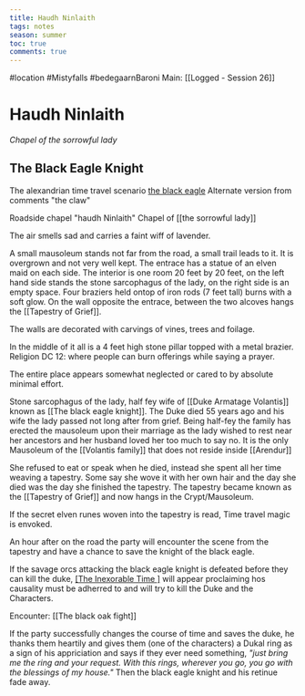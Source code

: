 ---title: Haudh Ninlaithtags: notesseason: summertoc: truecomments: true---
#location #Mistyfalls #bedegaarnBaroni 
Main: [[Logged - Session 26]]
# Haudh Ninlaith
*Chapel of the sorrowful lady*

## The Black Eagle Knight
The alexandrian time travel scenario [the black eagle](https://thealexandrian.net/wordpress/38782/roleplaying-games/the-black-eagle)
Alternate version from comments "the claw"

Roadside chapel "haudh Ninlaith" Chapel of [[the sorrowful lady]]

The air smells sad and carries a faint wiff of lavender.

A small mausoleum stands not far from the road, a small trail leads to it. It is overgrown and not very well kept. The entrace has a statue of an elven maid on each side. The interior is one room 20 feet by 20 feet, on the left hand side stands the stone sarcophagus of the lady, on the right side is an empty space. Four braziers held ontop of iron rods (7 feet tall) burns with a soft glow. On the wall opposite the entrace, between the two alcoves hangs the [[Tapestry of Grief]].  

The walls are decorated with carvings of vines, trees and foilage. 

In the middle of it all is a 4 feet high stone pillar topped with a metal brazier. 
Religion DC 12: where people can burn offerings while saying a prayer. 

The entire place appears somewhat neglected or cared to by absolute minimal effort.

Stone sarcophagus of the lady, half fey wife of [[Duke Armatage Volantis]] known as [[The black eagle knight]]. The Duke died 55 years ago and his wife the lady passed not long after from grief. Being half-fey the family has erected the mausoleum upon their marriage as the lady wished to rest near her ancestors and her husband loved her too much to say no. It is the only Mausoleum of the [[Volantis family]] that does not reside inside [[Arendur]]

She refused to eat or speak when he died, instead she spent all her time weaving a tapestry. Some say she wove it with her own hair and the day she died was the day she finished the tapestry. The tapestry became known as the [[Tapestry of Grief]] and now hangs in the Crypt/Mausoleum.

If the secret elven runes woven into the tapestry is read, Time travel magic is envoked.

An hour after on the road the party will encounter the scene from the tapestry and have a chance to save the knight of the black eagle.

If the savage orcs attacking the black eagle knight is defeated before they can kill the duke, [[The Inexorable Time ]]([[ubønhørlige]])  will appear proclaiming hos causality must be adherred to and will try to kill the Duke and the Characters.

Encounter: [[The black oak fight]]

If the party successfully changes the course of time and saves the duke, he thanks them heartily and gives them (one of the characters) a Dukal ring as a sign of his appriciation and says if they ever need something, *"just bring me the ring and your request. With this rings, wherever you go, you go with the blessings of my house."*
Then the black eagle knight and his retinue fade away.

